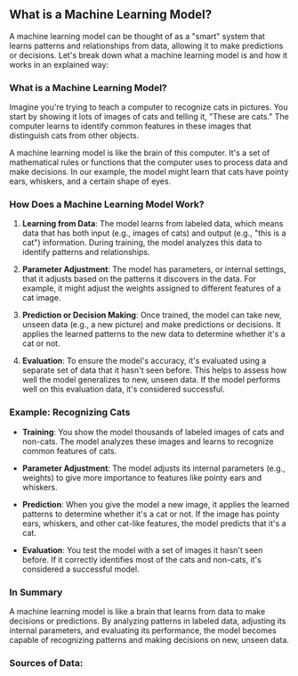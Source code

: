 ## What is a Machine Learning Model?

A machine learning model can be thought of as a "smart" system that learns patterns and relationships from data, allowing it to make predictions or decisions. Let's break down what a machine learning model is and how it works in an explained way:

### What is a Machine Learning Model?

Imagine you're trying to teach a computer to recognize cats in pictures. You start by showing it lots of images of cats and telling it, "These are cats." The computer learns to identify common features in these images that distinguish cats from other objects.

A machine learning model is like the brain of this computer. It's a set of mathematical rules or functions that the computer uses to process data and make decisions. In our example, the model might learn that cats have pointy ears, whiskers, and a certain shape of eyes.

### How Does a Machine Learning Model Work?

1. **Learning from Data**: The model learns from labeled data, which means data that has both input (e.g., images of cats) and output (e.g., "this is a cat") information. During training, the model analyzes this data to identify patterns and relationships.

2. **Parameter Adjustment**: The model has parameters, or internal settings, that it adjusts based on the patterns it discovers in the data. For example, it might adjust the weights assigned to different features of a cat image.

3. **Prediction or Decision Making**: Once trained, the model can take new, unseen data (e.g., a new picture) and make predictions or decisions. It applies the learned patterns to the new data to determine whether it's a cat or not.

4. **Evaluation**: To ensure the model's accuracy, it's evaluated using a separate set of data that it hasn't seen before. This helps to assess how well the model generalizes to new, unseen data. If the model performs well on this evaluation data, it's considered successful.

### Example: Recognizing Cats

- **Training**: You show the model thousands of labeled images of cats and non-cats. The model analyzes these images and learns to recognize common features of cats.

- **Parameter Adjustment**: The model adjusts its internal parameters (e.g., weights) to give more importance to features like pointy ears and whiskers.

- **Prediction**: When you give the model a new image, it applies the learned patterns to determine whether it's a cat or not. If the image has pointy ears, whiskers, and other cat-like features, the model predicts that it's a cat.

- **Evaluation**: You test the model with a set of images it hasn't seen before. If it correctly identifies most of the cats and non-cats, it's considered a successful model.

### In Summary

A machine learning model is like a brain that learns from data to make decisions or predictions. By analyzing patterns in labeled data, adjusting its internal parameters, and evaluating its performance, the model becomes capable of recognizing patterns and making decisions on new, unseen data.

### Sources of Data:
